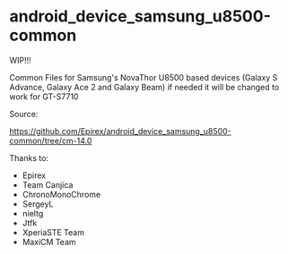 android_device_samsung_u8500-common
===================================

WIP!!!

Common Files for Samsung's NovaThor U8500 based devices (Galaxy S Advance, Galaxy Ace 2 and Galaxy Beam) if needed it will be changed to work for GT-S7710



Source:

https://github.com/Epirex/android_device_samsung_u8500-common/tree/cm-14.0


Thanks to:
- Epirex
- Team Canjica
- ChronoMonoChrome
- SergeyL
- nieltg
- Jtfk
- XperiaSTE Team
- MaxiCM Team
